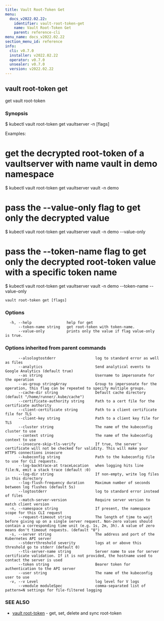 ```yaml
---
title: Vault Root-Token Get
menu:
  docs_v2022.02.22:
    identifier: vault-root-token-get
    name: Vault Root-Token Get
    parent: reference-cli
menu_name: docs_v2022.02.22
section_menu_id: reference
info:
  cli: v0.7.0
  installer: v2022.02.22
  operator: v0.7.0
  unsealer: v0.7.0
  version: v2022.02.22
---
```


## vault root-token get

get vault root-token

### Synopsis


$ kubectl vault root-token get vaultserver <name> -n <namespace> [flags]

Examples:
 # get the decrypted root-token of a vaultserver with name vault in demo namespace
 $ kubectl vault root-token get vaultserver vault -n demo

 # pass the --value-only flag to get only the decrypted value
 $ kubectl vault root-token get vaultserver vault -n demo --value-only

 # pass the --token-name flag to get only the decrypted root-token value with a specific token name
 $ kubectl vault root-token get vaultserver vault -n demo --token-name <token-name> --value-only


```
vault root-token get [flags]
```

### Options

```
  -h, --help                help for get
      --token-name string   get root-token with token-name.
      --value-only          prints only the value if flag value-only is true.
```

### Options inherited from parent commands

```
      --alsologtostderr                  log to standard error as well as files
      --analytics                        Send analytical events to Google Analytics (default true)
      --as string                        Username to impersonate for the operation
      --as-group stringArray             Group to impersonate for the operation, this flag can be repeated to specify multiple groups.
      --cache-dir string                 Default cache directory (default "/home/runner/.kube/cache")
      --certificate-authority string     Path to a cert file for the certificate authority
      --client-certificate string        Path to a client certificate file for TLS
      --client-key string                Path to a client key file for TLS
      --cluster string                   The name of the kubeconfig cluster to use
      --context string                   The name of the kubeconfig context to use
      --insecure-skip-tls-verify         If true, the server's certificate will not be checked for validity. This will make your HTTPS connections insecure
      --kubeconfig string                Path to the kubeconfig file to use for CLI requests.
      --log-backtrace-at traceLocation   when logging hits line file:N, emit a stack trace (default :0)
      --log-dir string                   If non-empty, write log files in this directory
      --log-flush-frequency duration     Maximum number of seconds between log flushes (default 5s)
      --logtostderr                      log to standard error instead of files
      --match-server-version             Require server version to match client version
  -n, --namespace string                 If present, the namespace scope for this CLI request
      --request-timeout string           The length of time to wait before giving up on a single server request. Non-zero values should contain a corresponding time unit (e.g. 1s, 2m, 3h). A value of zero means don't timeout requests. (default "0")
  -s, --server string                    The address and port of the Kubernetes API server
      --stderrthreshold severity         logs at or above this threshold go to stderr (default 0)
      --tls-server-name string           Server name to use for server certificate validation. If it is not provided, the hostname used to contact the server is used
      --token string                     Bearer token for authentication to the API server
      --user string                      The name of the kubeconfig user to use
  -v, --v Level                          log level for V logs
      --vmodule moduleSpec               comma-separated list of pattern=N settings for file-filtered logging
```

### SEE ALSO

* [vault root-token](/docs/v2022.02.22/reference/cli/vault_root-token)	 - get, set, delete and sync root-token

